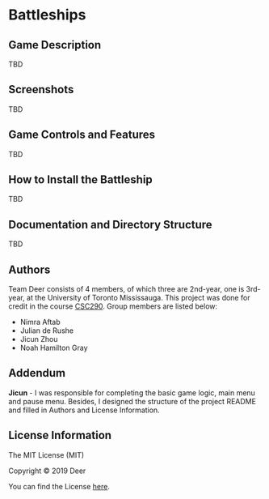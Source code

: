 # Battleships

## Game Description
TBD

## Screenshots
TBD

## Game Controls and Features
TBD

## How to Install the Battleship
TBD

## Documentation and Directory Structure
TBD

## Authors
Team Deer consists of 4 members, of which three are 2nd-year, one is 3rd-year, at the University of Toronto Mississauga.
This project was done for credit in the course [CSC290](https://student.utm.utoronto.ca/calendar/course_detail.pl?Depart=7&Course=CSC290H5).
Group members are listed below:
* Nimra Aftab
* Julian de Rushe
* Jicun Zhou
* Noah Hamilton Gray

## Addendum
**Jicun​** - I was responsible for completing the basic game logic, main menu and pause menu.
 Besides, I designed the structure of the project README and filled in Authors and License
Information.

## License Information
The MIT License (MIT)

Copyright © 2019 Deer

You can find the License [here](https://github.com/graynoah/Battleships/blob/master/LICENSE).
